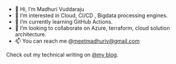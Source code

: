 

- 👋 Hi, I’m Madhuri Vuddaraju
- 👀 I’m interested in Cloud, CI/CD , Bigdata processing engines.
- 🌱 I’m currently learning GitHub Actions.
- 💞️ I’m looking to collaborate on Azure, terraform, cloud solution architecture.
- 📫 You can reach me @meetmadhuriv@gmail.com

Check out my technical writing on [@my blog](https://mvblog.github.io/).

<!---
mvblog/mvblog is a ✨ special ✨ repository because its `README.md` (this file) appears on your GitHub profile.
You can click the Preview link to take a look at your changes.
--->
